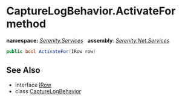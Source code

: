 # CaptureLogBehavior.ActivateFor method
**namespace:** *[Serenity.Services](../../README.md#serenity.services-namespace)*   **assembly**: *[Serenity.Net.Services](../../README.md)*

```csharp
public bool ActivateFor(IRow row)
```

## See Also

* interface [IRow](../Serenity.Net.Entity/../../Serenity.Data/IRow.md)
* class [CaptureLogBehavior](../CaptureLogBehavior.md)